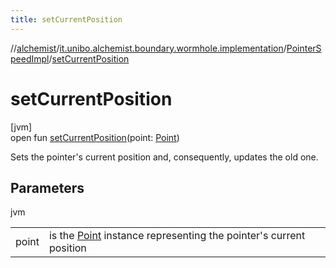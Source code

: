 ```yaml
---
title: setCurrentPosition
---
```

//[alchemist](../../../index.html)/[it.unibo.alchemist.boundary.wormhole.implementation](../index.html)/[PointerSpeedImpl](index.html)/[setCurrentPosition](set-current-position.html)



# setCurrentPosition



[jvm]\
open fun [setCurrentPosition](set-current-position.html)(point: [Point](https://docs.oracle.com/javase/8/docs/api/java/awt/Point.html))



Sets the pointer's current position and, consequently, updates the old one.



## Parameters


jvm

| | |
|---|---|
| point | is the [Point](https://docs.oracle.com/javase/8/docs/api/java/awt/Point.html) instance representing the pointer's current position |




